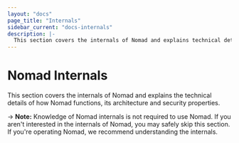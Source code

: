 ```yaml
---
layout: "docs"
page_title: "Internals"
sidebar_current: "docs-internals"
description: |-
  This section covers the internals of Nomad and explains technical details of Nomads operation.
---
```


# Nomad Internals

This section covers the internals of Nomad and explains the technical
details of how Nomad functions, its architecture and security properties.

-> **Note:** Knowledge of Nomad internals is not
required to use Nomad. If you aren't interested in the internals
of Nomad, you may safely skip this section. If you're operating Nomad,
we recommend understanding the internals.
